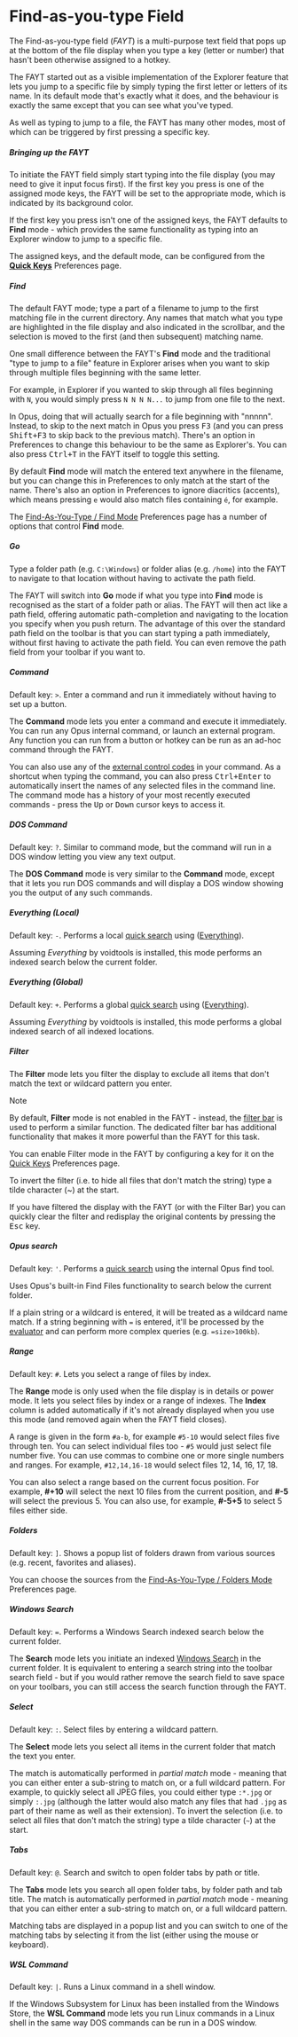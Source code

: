 # Find-as-you-type Field

The Find-as-you-type field (*FAYT*) is a multi-purpose text field that pops up at the bottom of the file display when you type a key (letter or number) that hasn't been otherwise assigned to a hotkey.

The FAYT started out as a visible implementation of the Explorer feature that lets you jump to a specific file by simply typing the first letter or letters of its name. In its default mode that's exactly what it does, and the behaviour is exactly the same except that you can see what you've typed.

As well as typing to jump to a file, the FAYT has many other modes, most of which can be triggered by first pressing a specific key.

##### Bringing up the FAYT

To initiate the FAYT field simply start typing into the file display (you may need to give it input focus first). If the first key you press is one of the assigned mode keys, the FAYT will be set to the appropriate mode, which is indicated by its background color.

If the first key you press isn't one of the assigned keys, the FAYT defaults to **Find** mode - which provides the same functionality as typing into an Explorer window to jump to a specific file.

The assigned keys, and the default mode, can be configured from the **[Quick Keys](/Manual/preferences/preferences_categories/filtering_and_sorting/quick_keys.md)** Preferences page.

##### Find

The default FAYT mode; type a part of a filename to jump to the first matching file in the current directory. Any names that match what you type are highlighted in the file display and also indicated in the scrollbar, and the selection is moved to the first (and then subsequent) matching name.

One small difference between the FAYT's **Find** mode and the traditional "type to jump to a file" feature in Explorer arises when you want to skip through multiple files beginning with the same letter.

For example, in Explorer if you wanted to skip through all files beginning with `N`, you would simply press `N N N N...` to jump from one file to the next.

In Opus, doing that will actually search for a file beginning with "nnnnn". Instead, to skip to the next match in Opus you press <kbd>F3</kbd> (and you can press <kbd>Shift+F3</kbd> to skip back to the previous match). There's an option in Preferences to change this behaviour to be the same as Explorer's. You can also press <kbd>Ctrl+T</kbd> in the FAYT itself to toggle this setting.

By default **Find** mode will match the entered text anywhere in the filename, but you can change this in Preferences to only match at the start of the name. There's also an option in Preferences to ignore diacritics (accents), which means pressing `e` would also match files containing `é`, for example.

The [Find-As-You-Type / Find Mode](/Manual/preferences/preferences_categories/filtering_and_sorting/find_as_you_type/find_mode.md) Preferences page has a number of options that control **Find** mode.

##### Go

Type a folder path (e.g. `C:\Windows`) or folder alias (e.g. `/home`) into the FAYT to navigate to that location without having to activate the path field.

The FAYT will switch into **Go** mode if what you type into **Find** mode is recognised as the start of a folder path or alias. The FAYT will then act like a path field, offering automatic path-completion and navigating to the location you specify when you push return. The advantage of this over the standard path field on the toolbar is that you can start typing a path immediately, without first having to activate the path field. You can even remove the path field from your toolbar if you want to.

##### Command

Default key: `>`. Enter a command and run it immediately without having to set up a button.

The **Command** mode lets you enter a command and execute it immediately. You can run any Opus internal command, or launch an external program. Any function you can run from a button or hotkey can be run as an ad-hoc command through the FAYT.

You can also use any of the [external control codes](/Manual/reference/command_reference/external_control_codes/RAEDME.md) in your command. As a shortcut when typing the command, you can also press <kbd>Ctrl+Enter</kbd> to automatically insert the names of any selected files in the command line. The command mode has a history of your most recently executed commands - press the <kbd>Up</kbd> or <kbd>Down</kbd> cursor keys to access it.

##### DOS Command

Default key: `?`. Similar to command mode, but the command will run in a DOS window letting you view any text output.

The **DOS Command** mode is very similar to the **Command** mode, except that it lets you run DOS commands and will display a DOS window showing you the output of any such commands.

##### Everything (Local)

Default key: `-`. Performs a local [quick search](/Manual/basic_concepts/searching_and_filtering/windows_search.md) using ([Everything](https://www.voidtools.com)).

Assuming *Everything* by voidtools is installed, this mode performs an indexed search below the current folder.

##### Everything (Global)

Default key: `+`. Performs a global [quick search](/Manual/basic_concepts/searching_and_filtering/windows_search.md) using ([Everything](https://www.voidtools.com)).

Assuming *Everything* by voidtools is installed, this mode performs a global indexed search of all indexed locations.

##### Filter

The **Filter** mode lets you filter the display to exclude all items that don't match the text or wildcard pattern you enter.

> [!NOTE]
> By default, **Filter** mode is not enabled in the FAYT - instead, the [filter bar](../searching_and_filtering/filter_bar.md) is used to perform a similar function. The dedicated filter bar has additional functionality that makes it more powerful than the FAYT for this task.

You can enable Filter mode in the FAYT by configuring a key for it on the [Quick Keys](/Manual/preferences/preferences_categories/filtering_and_sorting/quick_keys.md) Preferences page.

To invert the filter (i.e. to hide all files that don't match the string) type a tilde character (~) at the start.

If you have filtered the display with the FAYT (or with the Filter Bar) you can quickly clear the filter and redisplay the original contents by pressing the <kbd>Esc</kbd> key.

##### Opus search

Default key: `'`. Performs a [quick search](/Manual/basic_concepts/searching_and_filtering/windows_search.md) using the internal Opus find tool.

Uses Opus's built-in Find Files functionality to search below the current folder.

If a plain string or a wildcard is entered, it will be treated as a wildcard name match. If a string beginning with `=` is entered, it'll be processed by the [evaluator](/Manual/evaluator/RAEDME.md) and can perform more complex queries (e.g. `=size>100kb`).

##### Range

Default key: `#`. Lets you select a range of files by index.

The **Range** mode is only used when the file display is in details or power mode. It lets you select files by index or a range of indexes. The **Index** column is added automatically if it's not already displayed when you use this mode (and removed again when the FAYT field closes).

A range is given in the form `#a-b`, for example `#5-10` would select files five through ten. You can select individual files too - `#5` would just select file number five. You can use commas to combine one or more single numbers and ranges. For example, `#12,14,16-18` would select files 12, 14, 16, 17, 18.

You can also select a range based on the current focus position. For example, **\#+10** will select the next 10 files from the current position, and **\#-5** will select the previous 5. You can also use, for example, **\#-5+5** to select 5 files either side.

##### Folders

Default key: `]`. Shows a popup list of folders drawn from various sources (e.g. recent, favorites and aliases).

You can choose the sources from the [Find-As-You-Type / Folders Mode](/Manual/preferences/preferences_categories/filtering_and_sorting/find_as_you_type/folders_mode.md) Preferences page.

##### Windows Search

Default key: `=`. Performs a Windows Search indexed search below the current folder.

The **Search** mode lets you initiate an indexed [Windows Search](../searching_and_filtering/windows_search.md) in the current folder. It is equivalent to entering a search string into the toolbar search field - but if you would rather remove the search field to save space on your toolbars, you can still access the search function through the FAYT.

##### Select

Default key: `:`. Select files by entering a wildcard pattern.

The **Select** mode lets you select all items in the current folder that match the text you enter.

The match is automatically performed in *partial match* mode - meaning that you can either enter a sub-string to match on, or a full wildcard pattern. For example, to quickly select all JPEG files, you could either type `:*.jpg` or simply `:.jpg` (although the latter would also match any files that had `.jpg` as part of their name as well as their extension). To invert the selection (i.e. to select all files that don't match the string) type a tilde character (`~`) at the start.

##### Tabs

Default key: `@`. Search and switch to open folder tabs by path or title.

The **Tabs** mode lets you search all open folder tabs, by folder path and tab title. The match is automatically performed in *partial match* mode - meaning that you can either enter a sub-string to match on, or a full wildcard pattern.

Matching tabs are displayed in a popup list and you can switch to one of the matching tabs by selecting it from the list (either using the mouse or keyboard).

##### WSL Command

Default key: `|`. Runs a Linux command in a shell window.

If the Windows Subsystem for Linux has been installed from the Windows Store, the **WSL Command** mode lets you run Linux commands in a Linux shell in the same way DOS commands can be run in a DOS window.
